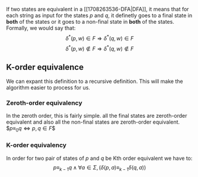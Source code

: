 If two states are equivalent in a [[1708263536-DFA|DFA]], it means that for each string as input for the states $p$ and $q$, it definetly goes to a final state in **both** of the states or it goes to a non-final state in **both** of the states. Formally, we would say that:
$$\delta^*(p,w)\in F \Rightarrow \delta^*(q,w)\in F$$
$$\delta^*(p,w)\notin F \Rightarrow \delta^*(q,w)\notin F$$

## K-order equivalence 
We can expant this definition to a recursive definition. This will make the algorithm easier to process for us.

### Zeroth-order equivalency
In the zeroth order, this is fairly simple. all the final states are zeroth-order equivalent and also all the non-final states are zeroth-order equivalent.
$$p\equiv_0q \iff p,q \in F \$$

### K-order equivalency
In order for two pair of states of $p$ and $q$ be Kth order equivalent we have to:
$$p\equiv_{k-1}q \wedge \forall a \in \Sigma, (\delta(p,a) \equiv_{k-1} \delta(q,a))$$